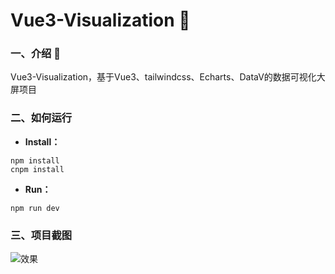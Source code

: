 # Vue3-Visualization 🚀

### 一、介绍 📖
Vue3-Visualization，基于Vue3、tailwindcss、Echarts、DataV的数据可视化大屏项目

### 二、如何运行

- **Install：**

```text
npm install
cnpm install
```

- **Run：**

```text
npm run dev
```

### 三、项目截图

![效果](https://z1.ax1x.com/2023/10/17/piPARaR.jpg)
